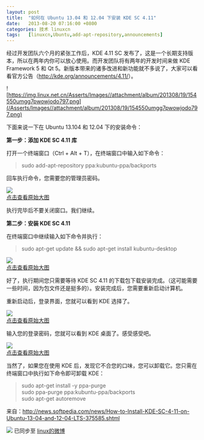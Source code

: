 ```yaml
---
layout: post
title:	"如何在 Ubuntu 13.04 和 12.04 下安装 KDE SC 4.11"
date:	2013-08-20 07:16:00 +0800 
categories:	技术 linuxcn 
tags:	[linuxcn,Ubuntu,add-apt-repository,announcements]
---
```



经过开发团队六个月的紧张工作后，KDE 4.11 SC 发布了，这是一个长期支持版本，所以在两年内你可以放心使用。而开发团队将有两年的开发时间来做 KDE Framework 5 和 Qt 5。新版本带来的诸多改进和新功能就不多说了，大家可以看看官方公告（<http://kde.org/announcements/4.11/>）。


![https://img.linux.net.cn/Asserts/Images//attachment/album/201308/19/154550umgg7pwowjodo797.png](/Asserts/Images//attachment/album/201308/19/154550umgg7pwowjodo797.png)


下面来说一下在 Ubuntu 13.104 和 12.04 下的安装命令：


**第一步：添加 KDE SC 4.11 库**


打开一个终端窗口（Ctrl + Alt + T），在终端窗口中输入如下命令：



> 
> sudo add-apt-repository ppa:kubuntu-ppa/backports
> 
> 
> 


回车执行命令，您需要您的管理员密码。


[![](/Asserts/Images//attachment/album/201308/19/154407n2pspg7tspcegrzf.jpg)  
点击查看原始大图](https://img.linux.net.cn/Asserts/Images//attachment/album/201308/19/154407n2pspg7tspcegrzf.jpg)


执行完毕后不要关闭窗口。我们继续。


**第二步：安装 KDE SC 4.11**


在终端窗口中继续输入如下命令并执行：



> 
> sudo apt-get update && sudo apt-get install kubuntu-desktop
> 
> 
> 


[![](/Asserts/Images//attachment/album/201308/19/154410fban7hw4bbs58o5h.jpg)  
点击查看原始大图](https://img.linux.net.cn/Asserts/Images//attachment/album/201308/19/154410fban7hw4bbs58o5h.jpg)


好了，执行期间您只需要等待 KDE SC 4.11 的下载包下载安装完成。（这可能需要一些时间，因为包文件还是挺多的）。安装完成后，您需要重新启动计算机。


重新启动后，登录界面，您就可以看到 KDE 选择了。


[![](/Asserts/Images//attachment/album/201308/19/154413i0gtjq0ot4zg0osj.jpg)  
点击查看原始大图](https://img.linux.net.cn/Asserts/Images//attachment/album/201308/19/154413i0gtjq0ot4zg0osj.jpg)


输入您的登录密码，您就可以看到 KDE 桌面了。感受感受吧。


[![](/Asserts/Images//attachment/album/201308/19/154415zmj33kmnvkrkmkql.jpg)  
点击查看原始大图](https://img.linux.net.cn/Asserts/Images//attachment/album/201308/19/154415zmj33kmnvkrkmkql.jpg)


当然了，如果您在使用 KDE 后，发现它不合您的口味，您可以卸载它。您只需在终端窗口中执行如下命令即可卸载 KDE：



> 
> sudo apt-get install -y ppa-purge  
> sudo ppa-purge ppa:kubuntu-ppa/backports  
> sudo apt-get autoremove
> 
> 
> 


来自：http://news.softpedia.com/news/How-to-Install-KDE-SC-4-11-on-Ubuntu-13-04-and-12-04-LTS-375585.shtml


![](https://img.linux.net.cn/xwb/images/bgimg/icon_logo.png) 已同步至 [linux的微博](http://weibo.com/1772191555)
